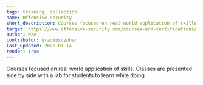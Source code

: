 ```yaml
---
tags: training, collection
name: Offensive Security
short_description: Courses focused on real world application of skills. Classes are presented side by side with a lab for students to learn while doing.
target: https://www.offensive-security.com/courses-and-certifications/
author: N/A
contributor: gradiuscypher
last_updated: 2020-01-14
render: true
---
```


Courses focused on real world application of skills. Classes are presented side by side with a lab for students to learn while doing.